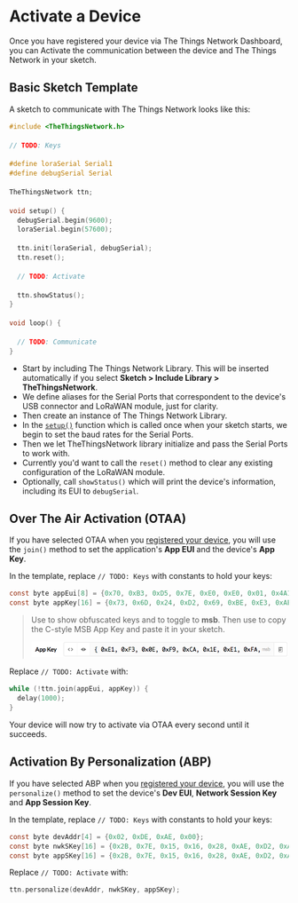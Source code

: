 # Activate a Device

Once you have registered your device via The Things Network Dashboard, you can Activate the communication between the device and The Things Network in your sketch.

## Basic Sketch Template

A sketch to communicate with The Things Network looks like this:

```c
#include <TheThingsNetwork.h>

// TODO: Keys

#define loraSerial Serial1
#define debugSerial Serial

TheThingsNetwork ttn;

void setup() {
  debugSerial.begin(9600);
  loraSerial.begin(57600);

  ttn.init(loraSerial, debugSerial);
  ttn.reset();

  // TODO: Activate

  ttn.showStatus();
}

void loop() {

  // TODO: Communicate
}
```

* Start by including The Things Network Library. This will be inserted automatically if you select **Sketch > Include Library > TheThingsNetwork**.
* We define aliases for the Serial Ports that correspondent to the device's USB connector and LoRaWAN module, just for clarity.
* Then create an instance of The Things Network Library.
* In the [`setup()`](https://www.arduino.cc/en/Reference/Setup) function which is called once when your sketch starts, we begin to set the baud rates for the Serial Ports.
* Then we let TheThingsNetwork library initialize and pass the Serial Ports to work with.
* Currently you'd want to call the `reset()` method to clear any existing configuration of the LoRaWAN module.
* Optionally, call `showStatus()` which will print the device's information, including its EUI to `debugSerial`.

## Over The Air Activation (OTAA)

If you have selected OTAA when you [registered your device](#register-for-over-the-air-activation-otaa), you will use the `join()` method to set the application's **App EUI** and the device's **App Key**.

In the template, replace `// TODO: Keys` with constants to hold your keys:

```c
const byte appEui[8] = {0x70, 0xB3, 0xD5, 0x7E, 0xE0, 0xE0, 0x01, 0x4A1};
const byte appKey[16] = {0x73, 0x6D, 0x24, 0xD2, 0x69, 0xBE, 0xE3, 0xAE, 0x0E, 0xCE, 0xF0, 0xBB, 0x6C, 0xA4, 0xBA, 0xFE};
```

> Use <code><i class="fa fa-eye"></i></code> to show obfuscated keys and <code><i class="fa fa-code"></i></code> to toggle to **msb**. Then use <code><i class="fa fa-clipboard"></i></code> to copy the C-style MSB App Key and paste it in your sketch.
>
> ![App Key](app-key.png)

Replace `// TODO: Activate` with:

```c
while (!ttn.join(appEui, appKey)) {
  delay(1000);
}
```

Your device will now try to activate via OTAA every second until it succeeds.



## Activation By Personalization (ABP)

If you have selected ABP when you [registered your device](#register-for-activation-by-personalization-abp), you will use the `personalize()` method to set the device's **Dev EUI**, **Network Session Key** and **App Session Key**.

In the template, replace `// TODO: Keys` with constants to hold your keys:

```c
const byte devAddr[4] = {0x02, 0xDE, 0xAE, 0x00};
const byte nwkSKey[16] = {0x2B, 0x7E, 0x15, 0x16, 0x28, 0xAE, 0xD2, 0xA6, 0xAB, 0xF7, 0x15, 0x88, 0x09, 0xCF, 0x4F, 0x3C};
const byte appSKey[16] = {0x2B, 0x7E, 0x15, 0x16, 0x28, 0xAE, 0xD2, 0xA6, 0xAB, 0xF7, 0x15, 0x88, 0x09, 0xCF, 0x4F, 0x3C};
```

Replace `// TODO: Activate` with:

```c
ttn.personalize(devAddr, nwkSKey, appSKey);
```
